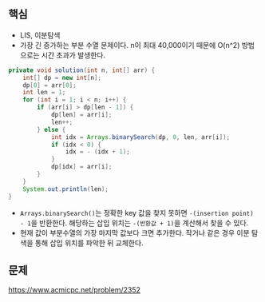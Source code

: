 ## 핵심

- LIS, 이분탐색
- 가장 긴 증가하는 부분 수열 문제이다. n이 최대 40,000이기 때문에 O(n^2) 방법으로는 시간 초과가 발생한다.

```java
private void solution(int n, int[] arr) {
    int[] dp = new int[n];
    dp[0] = arr[0];
    int len = 1;
    for (int i = 1; i < n; i++) {
        if (arr[i] > dp[len - 1]) {
            dp[len] = arr[i];
            len++;
        } else {
            int idx = Arrays.binarySearch(dp, 0, len, arr[i]);
            if (idx < 0) {
                idx = - (idx + 1);
            }
            dp[idx] = arr[i];
        }
    }
    System.out.println(len);
}
```

- `Arrays.binarySearch()`는 정확한 key 값을 찾지 못하면 `-(insertion point) - 1`을 반환한다. 해당하는 삽입 위치는 `-(반환값 + 1)`을 계산해서 찾을 수 있다.
- 현재 값이 부분수열의 가장 마지막 값보다 크면 추가한다. 작거나 같은 경우 이분 탐색을 통해 삽입 위치를 파악한 뒤 교체한다.

## 문제

https://www.acmicpc.net/problem/2352
